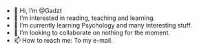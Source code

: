 - 👋 Hi, I’m @Gadzt
- 👀 I’m interested in reading, teaching and learning.
- 🌱 I’m currently learning Psychology and many interesting stuff.
- 💞️ I’m looking to collaborate on nothing for the moment.
- 📫 How to reach me: To my e-mail.

